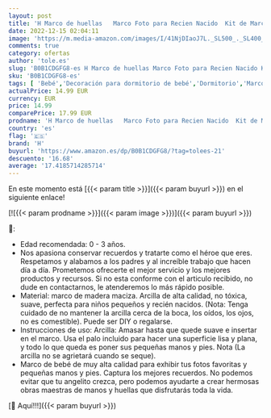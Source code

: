 ```yaml
---
layout: post
title: 'H Marco de huellas   Marco Foto para Recien Nacido  Kit de Marco de madera Para Manos y Huellas de bebé para niños y niñas. No se agrieta al secar'
date: 2022-12-15 02:04:11
image: 'https://m.media-amazon.com/images/I/41NjDIaoJ7L._SL500_._SL400_.jpg'
comments: true
category: ofertas
author: 'tole.es'
slug: 'B0B1CDGFG8-es H Marco de huellas Marco Foto para Recien Nacido Kit de...'
sku: 'B0B1CDGFG8-es'
tags: [ 'Bebé','Decoración para dormitorio de bebé','Dormitorio','Marcos de fotos para bebé','bebé','h','🇪🇸', ]
actualPrice: 14.99 EUR
currency: EUR
price: 14.99
comparePrice: 17.99 EUR
prodname: 'H Marco de huellas   Marco Foto para Recien Nacido  Kit de Marco de madera Para Manos y Huellas de bebé para niños y niñas. No se agrieta al secar'
country: 'es'
flag: '🇪🇸'
brand: 'H'
buyurl: 'https://www.amazon.es/dp/B0B1CDGFG8/?tag=tolees-21'
descuento: '16.68'
average: '17.4185714285714'
---
```


En este momento está [{{< param title >}}]({{< param buyurl >}}) en el siguiente enlace!

[![{{< param prodname >}}]({{< param image >}})]({{< param buyurl >}})

🔎:

- Edad recomendada: 0 - 3 años.
- Nos apasiona conservar recuerdos y tratarte como el héroe que eres. Respetamos y alabamos a los padres y al increíble trabajo que hacen día a día. Prometemos ofrecerte el mejor servicio y los mejores productos y recursos. Si no esta conforme con el articulo recibido, no dude en contactarnos, le atenderemos lo más rápido posible.
- Material: marco de madera maciza. Arcilla de alta calidad, no tóxica, suave, perfecta para niños pequeños y recién nacidos. (Nota: Tenga cuidado de no mantener la arcilla cerca de la boca, los oídos, los ojos, no es comestible). Puede ser DIY o regalarse.
- Instrucciones de uso: Arcilla: Amasar hasta que quede suave e insertar en el marco. Usa el palo incluido para hacer una superficie lisa y plana, y todo lo que queda es poner sus pequeñas manos y pies. Nota (La arcilla no se agrietará cuando se seque).
- Marco de bebé de muy alta calidad para exhibir tus fotos favoritas y pequeñas manos y pies. Captura los mejores recuerdos. No podemos evitar que tu angelito crezca, pero podemos ayudarte a crear hermosas obras maestras de manos y huellas que disfrutarás toda la vida.

[🛒 Aquí!!!]({{< param buyurl >}})
